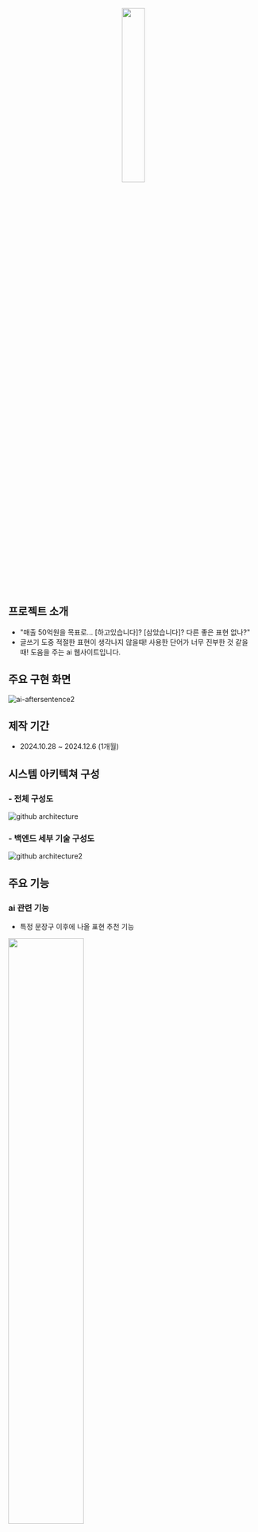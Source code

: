 <p align="center">
  <img src="https://github.com/user-attachments/assets/93f4befa-dbac-43ef-be99-d93f65dee73f" width="30%" />
</p>

## 프로젝트 소개
* "매출 50억원을 목표로... [하고있습니다]? [삼았습니다]? 다른 좋은 표현 없나?"
* 글쓰기 도중 적절한 표현이 생각나지 않을때! 사용한 단어가 너무 진부한 것 같을 때! 도움을 주는 ai 웹사이트입니다.
## 주요 구현 화면

![ai-aftersentence2](https://github.com/user-attachments/assets/a4828ce5-2fc1-456c-885c-81b951c73d03)



## 제작 기간
* 2024.10.28 ~ 2024.12.6 (1개월)
## 시스템 아키텍쳐 구성
### - 전체 구성도
![github architecture](https://github.com/user-attachments/assets/ec508939-1ed9-4678-919b-c425aceb2dc9)
### - 백엔드 세부 기술 구성도
![github architecture2](https://github.com/user-attachments/assets/9254406e-eecd-46f0-a1a3-6fd47b62b9c5)
## 주요 기능
### ai 관련 기능

* 특정 문장구 이후에 나올 표현 추천 기능
<img src="https://github.com/user-attachments/assets/0c713c3e-2dda-4850-b533-fa0ce37d13a3" width="55%" />

    - 이용자가 편집하고 싶은 부분을 클릭
    - 이용자가 적어놓은 글을 전처리하여 ai 프롬프트에 전달, ai에서 나온 답변을 전처리하여 출력
  
* 특정 단어를 드래그시 문맥에 어울리는 다른 단어 추천 기능
<img src="https://github.com/user-attachments/assets/f9852a14-0e43-45a2-b96d-e03c3e4bd8b4" width="55%" />

    - 이용자가 편집하고 싶은 단어구를 드래그
    - 이용자가 적어놓은 글을 전처리하여 ai 프롬프트에 전달, ai에서 나온 답변을 전처리하여 출력

* 토큰 시스템을 설정하여 ai 요청 횟수 제한
  - ai 요청시 1토큰 차감, 4시간 지나면 토큰 갱신
* ai 재요청 기능
### 문서 편집 관련 기능

- undo, redo 기능
<img src="https://github.com/user-attachments/assets/a35f4f71-75a6-4336-9fbb-95136b6da9d8" width="49%" />

- 복사 기능
- 페이지 벗어나기 전 경고 기능
- 글자수 세기 기능
- ai 요청 버튼이 커서를 따라오도록 위치 배치
### 회원 관리 기능
- 네이버, 구글 소셜 로그인&회원가입 기능
<img src="https://github.com/user-attachments/assets/ecf33d19-7eb8-4be5-9bff-596e3b250253" width="49%" />


### 튜토리얼 화면
- 사이트 사용법 설명
  
### 오류 화면
<img src="https://github.com/user-attachments/assets/e311dc32-e88f-46ad-8ef5-2bc612ac1206" width="49%" />
<img src="https://github.com/user-attachments/assets/b3ec6deb-c87b-494d-9427-9804be09809b" width="49%" />
<img src="https://github.com/user-attachments/assets/a7dc999a-f58e-428e-989c-f850078d8912" width="49%" />
<img src="https://github.com/user-attachments/assets/465fdb08-88b5-49c0-8d44-ed2f5acedce7" width="49%" />
<img src="https://github.com/user-attachments/assets/bfdcdd0c-f171-4f0f-82c0-88b620714d42" width="49%" />

## 작성한 기술 블로그
* [챗 gpt api vs claude api 가격 비교 분석](https://annyeong46.tistory.com/58)
* [spring yml/yaml/properties 파일 작동 안됨 오류 해결](https://annyeong46.tistory.com/60)
* [spring boot에 claude API 연동하는 방법 정리](https://annyeong46.tistory.com/62)
* [react와 spring boot 간 연동하기 / 통신하기 정리](https://annyeong46.tistory.com/63)
* [(SpringBoot) jpaRepsitory bean 등록 관련 오류 해결](https://annyeong46.tistory.com/64)
* [(React)useBlocker 관련 오류 해결](https://annyeong46.tistory.com/65)
* [(React)UseEffect의 async/await 관련 오류 해결](https://annyeong46.tistory.com/67)
* [원격서버에 프로젝트 빌드시 서버 다운되는 문제 해결](https://annyeong46.tistory.com/68)
